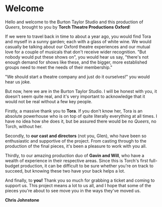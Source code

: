 # Welcome

Hello and welcome to the Burton Taylor Studio and this production of _Queers_,
brought to you by **Torch Theatre Productions Oxford**!

If we were to travel back in time to about a year ago, you would find Tora and
myself in a sunny garden; each with a glass of white wine. We would casually be
talking about our Oxford theatre experiences and our mutual love for a couple of
musicals that don't receive wider recognition. "But nobody would put these shows
on", you would hear us say, "there's not enough demand for shows like these, and
the bigger, more established groups need to meet the needs of their membership."

"We should start a theatre company and just do it ourselves!" you would hear us
joke.

But now, here we are in the Burton Taylor Studio. I will be honest with you, it
doesn't seem quite real, and it's very important to acknowledge that it would not
be real without a few key people.

Firstly, a massive thank you to **Tora**. If you don't know her, Tora is an
absolute powerhouse who is on top of quite literally everything at all times. I
have no idea how she does it, but be assured there would be no _Queers_, no
Torch, without her.

Secondly, to **our cast and directors** (not you, Glen), who have been so
enthusiastic and supportive of the project. From casting through to the
production of the final pieces, it's been a pleasure to work with you all.

Thirdly, to our amazing production duo of **Gavin and Will**, who have a wealth
of experience in their respective areas. Since this is Torch's first full-budget
production, it can be difficult to be sure whether you're on track to succeed,
but knowing these two have your back helps a lot.

And finally, to **you!** Thank you so much for grabbing a ticket and coming to
support us. This project means a lot to us all, and I hope that some of the
pieces you're about to see move you in the ways they've moved us.

**Chris Johnstone**
